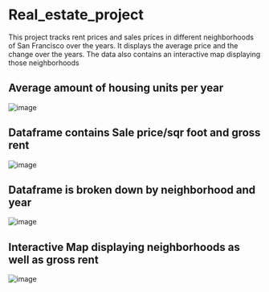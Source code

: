 # Real_estate_project
This project tracks rent prices and sales prices in different neighborhoods of San Francisco over the years. It displays the average price and the change over the years. The data also contains an interactive map displaying those neighborhoods

## Average amount of housing units per year
![image](https://user-images.githubusercontent.com/79224741/117725623-619eee00-b1b3-11eb-9d90-012fce0314d4.png)

## Dataframe contains Sale price/sqr foot and gross rent
![image](https://user-images.githubusercontent.com/79224741/117725758-a1fe6c00-b1b3-11eb-8bca-ff247dfe12cb.png)

## Dataframe is broken down by neighborhood and year
![image](https://user-images.githubusercontent.com/79224741/117725865-c22e2b00-b1b3-11eb-95e0-2256137fc96b.png)

## Interactive Map displaying neighborhoods as well as gross rent
![image](https://user-images.githubusercontent.com/79224741/117726095-1507e280-b1b4-11eb-9a48-d420166ff343.png)

